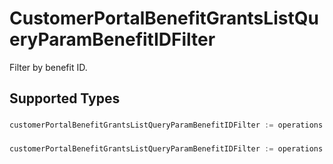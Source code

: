 # CustomerPortalBenefitGrantsListQueryParamBenefitIDFilter

Filter by benefit ID.


## Supported Types

### 

```go
customerPortalBenefitGrantsListQueryParamBenefitIDFilter := operations.CreateCustomerPortalBenefitGrantsListQueryParamBenefitIDFilterStr(string{/* values here */})
```

### 

```go
customerPortalBenefitGrantsListQueryParamBenefitIDFilter := operations.CreateCustomerPortalBenefitGrantsListQueryParamBenefitIDFilterArrayOfStr([]string{/* values here */})
```


